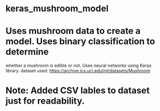 # keras_mushroom_model

# Uses mushroom data to create a model. Uses binary classification to determine 
  whether a mushroom is edible or not. Uses neural networks using Keras library.
  dataset used: https://archive.ics.uci.edu/ml/datasets/Mushroom
  
# Note: Added CSV lables to dataset just for readability.
